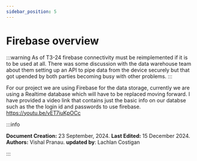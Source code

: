 ```yaml
---
sidebar_position: 5
---
```

# Firebase overview 

:::warning
As of T3-24 firebase connectivity must be reimplemented if it is to be used at all. 
There was some discussion with the data warehouse team about them setting up an API to pipe data from the device securely but that got upended 
by both parties becoming busy with other problems.
:::

For our project we are using Firebase for the data storage, currently we are using a Realtime database which will have to be replaced moving forward.
I have provided a video link that contains just the basic info on our databse such as the the login id and passwords to use firebase.
https://youtu.be/vET7iuKpOCc

:::info

**Document Creation:** 23 September, 2024. **Last Edited:** 15 December 2024. **Authors:** Vishal Pranau. 
**updated by**: Lachlan Costigan

:::
